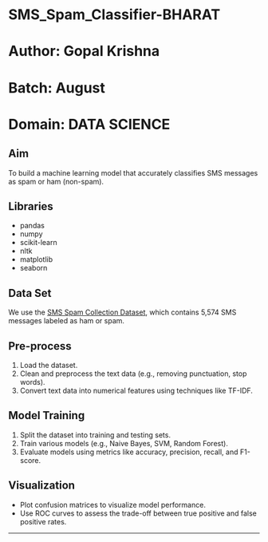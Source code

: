 # SMS_Spam_Classifier-BHARAT
# Author: Gopal Krishna 
# Batch: August
# Domain: DATA SCIENCE 


## Aim
To build a machine learning model that accurately classifies SMS messages as spam or ham (non-spam).

## Libraries
- pandas
- numpy
- scikit-learn
- nltk
- matplotlib
- seaborn

## Data Set
We use the [SMS Spam Collection Dataset](https://archive.ics.uci.edu/ml/datasets/SMS+Spam+Collection), which contains 5,574 SMS messages labeled as ham or spam.

## Pre-process
1. Load the dataset.
2. Clean and preprocess the text data (e.g., removing punctuation, stop words).
3. Convert text data into numerical features using techniques like TF-IDF.

## Model Training
1. Split the dataset into training and testing sets.
2. Train various models (e.g., Naive Bayes, SVM, Random Forest).
3. Evaluate models using metrics like accuracy, precision, recall, and F1-score.

## Visualization
- Plot confusion matrices to visualize model performance.
- Use ROC curves to assess the trade-off between true positive and false positive rates.

---
